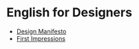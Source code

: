 # English for Designers

- [Design Manifesto](01-design-manifesto) 
- [First Impressions](02-first-impressions)
